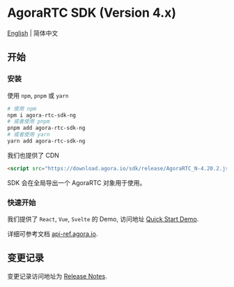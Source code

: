 # AgoraRTC SDK (Version 4.x)

[English](./README.md) | 简体中文

## 开始

### 安装

使用 `npm`, `pnpm` 或 `yarn`

```bash
# 使用 npm
npm i agora-rtc-sdk-ng
# 或者使用 pnpm
pnpm add agora-rtc-sdk-ng
# 或者使用 yarn
yarn add agora-rtc-sdk-ng
```

我们也提供了 CDN

```html
<script src="https://download.agora.io/sdk/release/AgoraRTC_N-4.20.2.js"></script>
```

SDK 会在全局导出一个 AgoraRTC 对象用于使用。

### 快速开始

我们提供了 `React`, `Vue`, `Svelte` 的 Demo, 访问地址 [Quick Start Demo](https://github.com/AgoraIO/agora-rtc-web/blob/main/projects).

详细可参考文档 [api-ref.agora.io](https://doc.shengwang.cn/api-ref/rtc/javascript/overview).

## 变更记录

变更记录访问地址为 [Release Notes](https://doc.shengwang.cn/doc/rtc/javascript/overview/release-notes).
